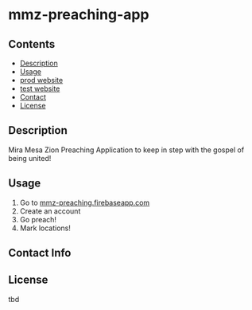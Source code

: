 # mmz-preaching-app

## Contents

- [Description](#description)
- [Usage](#usage)
- [prod website](mmz-preaching.firebaseapp.com)
- [test website](mmz-preaching-test.firebaseapp.com)
- [Contact](#contact-info)
- [License](#license)

## Description

Mira Mesa Zion Preaching Application to keep in step with the gospel of being united!

## Usage

1. Go to [mmz-preaching.firebaseapp.com](mmz-preaching.firebaseapp.com)
2. Create an account
3. Go preach!
4. Mark locations!

## Contact Info

## License
tbd
